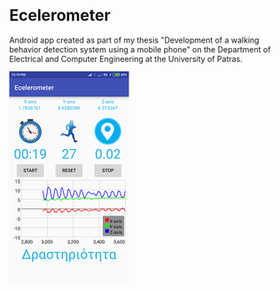 # Ecelerometer

Android app created as part of my thesis "Development of a walking behavior detection system using a mobile phone" on the Department of Electrical and Computer Engineering at the University of Patras.

![](https://github.com/csantor/Ecelerometer/blob/master/ecelerometer.png)

